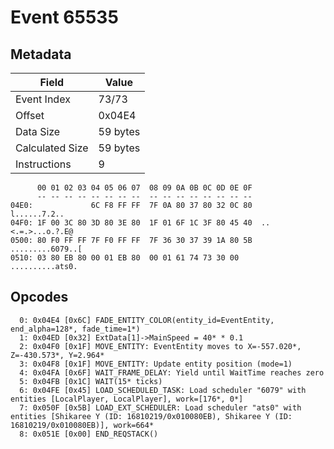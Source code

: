 # Event 65535

## Metadata

| Field           | Value    |
|-----------------|----------|
| Event Index     | 73/73    |
| Offset          | 0x04E4   |
| Data Size       | 59 bytes |
| Calculated Size | 59 bytes |
| Instructions    | 9        |

```
      00 01 02 03 04 05 06 07  08 09 0A 0B 0C 0D 0E 0F
      -- -- -- -- -- -- -- --  -- -- -- -- -- -- -- --
04E0:             6C F8 FF FF  7F 0A 80 37 80 32 0C 80      l......7.2..
04F0: 1F 00 3C 80 3D 80 3E 80  1F 01 6F 1C 3F 80 45 40  ..<.=.>...o.?.E@
0500: 80 F0 FF FF 7F F0 FF FF  7F 36 30 37 39 1A 80 5B  .........6079..[
0510: 03 80 EB 80 00 01 EB 80  00 01 61 74 73 30 00     ..........ats0. 
```

## Opcodes

```
  0: 0x04E4 [0x6C] FADE_ENTITY_COLOR(entity_id=EventEntity, end_alpha=128*, fade_time=1*)
  1: 0x04ED [0x32] ExtData[1]->MainSpeed = 40* * 0.1
  2: 0x04F0 [0x1F] MOVE_ENTITY: EventEntity moves to X=-557.020*, Z=-430.573*, Y=2.964*
  3: 0x04F8 [0x1F] MOVE_ENTITY: Update entity position (mode=1)
  4: 0x04FA [0x6F] WAIT_FRAME_DELAY: Yield until WaitTime reaches zero
  5: 0x04FB [0x1C] WAIT(15* ticks)
  6: 0x04FE [0x45] LOAD_SCHEDULED_TASK: Load scheduler "6079" with entities [LocalPlayer, LocalPlayer], work=[176*, 0*]
  7: 0x050F [0x5B] LOAD_EXT_SCHEDULER: Load scheduler "ats0" with entities [Shikaree Y (ID: 16810219/0x010080EB), Shikaree Y (ID: 16810219/0x010080EB)], work=664*
  8: 0x051E [0x00] END_REQSTACK()
```
